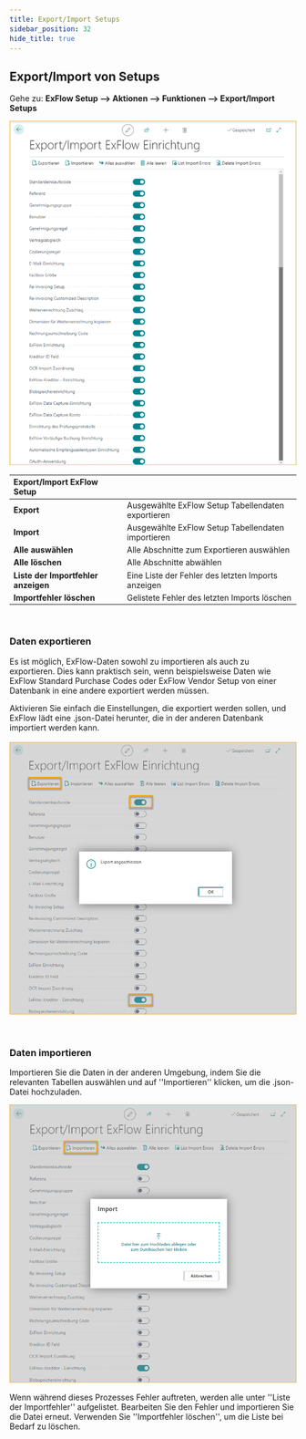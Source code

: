 ```yaml
---
title: Export/Import Setups
sidebar_position: 32
hide_title: true
---
```

## Export/Import von Setups

Gehe zu: **ExFlow Setup --> Aktionen --> Funktionen --> Export/Import Setups** 

![Export/Import Setup](./../../images/export-import-exflow-setup-001.png)

|Export/Import ExFlow Setup |    |
|:-|:-|
|**Export**| Ausgewählte ExFlow Setup Tabellendaten exportieren
|**Import**|  Ausgewählte ExFlow Setup Tabellendaten importieren
|**Alle auswählen**|  Alle Abschnitte zum Exportieren auswählen
|**Alle löschen**|  Alle Abschnitte abwählen
|**Liste der Importfehler anzeigen**|  Eine Liste der Fehler des letzten Imports anzeigen
|**Importfehler löschen**|  Gelistete Fehler des letzten Imports löschen
<br/>

### Daten exportieren
Es ist möglich, ExFlow-Daten sowohl zu importieren als auch zu exportieren. Dies kann praktisch sein, wenn beispielsweise Daten wie ExFlow Standard Purchase Codes oder ExFlow Vendor Setup von einer Datenbank in eine andere exportiert werden müssen.

Aktivieren Sie einfach die Einstellungen, die exportiert werden sollen, und ExFlow lädt eine .json-Datei herunter, die in der anderen Datenbank importiert werden kann.<br/> <br/>
![Export/Import Setup](./../../images/export-import-exflow-setup-002.png)

<br/>

### Daten importieren
Importieren Sie die Daten in der anderen Umgebung, indem Sie die relevanten Tabellen auswählen und auf ''Importieren'' klicken, um die .json-Datei hochzuladen.  <br/>

![Export/Import Setup](./../../images/export-import-exflow-setup-003.png)

Wenn während dieses Prozesses Fehler auftreten, werden alle unter ''Liste der Importfehler'' aufgelistet. Bearbeiten Sie den Fehler und importieren Sie die Datei erneut. Verwenden Sie ''Importfehler löschen'', um die Liste bei Bedarf zu löschen. 

